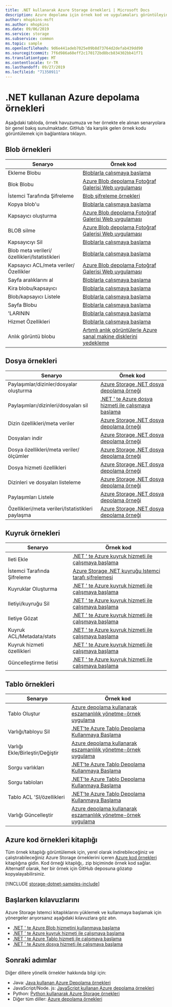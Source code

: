 ```yaml
---
title: .NET kullanarak Azure Storage örnekleri | Microsoft Docs
description: Azure depolama için örnek kod ve uygulamaları görüntüleyin, indirin ve çalıştırın. .NET depolama istemci kitaplıklarını kullanarak blob, kuyruk, tablo ve dosya kullanmaya başlama örneklerini bulun.
author: mhopkins-msft
ms.author: mhopkins
ms.date: 09/06/2019
ms.service: storage
ms.subservice: common
ms.topic: sample
ms.openlocfilehash: 9d6e441adeb7025e09b8d73764d2defab439dd90
ms.sourcegitcommit: 7f6d986a60eff2c170172bd8bcb834302bb41f71
ms.translationtype: MT
ms.contentlocale: tr-TR
ms.lasthandoff: 09/27/2019
ms.locfileid: "71350911"
---
```

# <a name="azure-storage-samples-using-net"></a>.NET kullanan Azure depolama örnekleri

Aşağıdaki tabloda, örnek havuzumuza ve her örnekte ele alınan senaryolara bir genel bakış sunulmaktadır. GitHub 'da karşılık gelen örnek kodu görüntülemek için bağlantılara tıklayın.

## <a name="blob-samples"></a>Blob örnekleri

| **Senaryo** | **Örnek kod** |
|--------------|-----------------|
| Ekleme Blobu | [Bloblarla çalışmaya başlama](https://github.com/Azure-Samples/storage-blob-dotnet-getting-started/blob/master/BlobStorage/Advanced.cs#L1144) |
| Blok Blobu | [Azure Blob depolama Fotoğraf Galerisi Web uygulaması](https://github.com/Azure-Samples/storage-blobs-dotnet-webapp/blob/master/WebApp-Storage-DotNet/Controllers/HomeController.cs) |
| İstemci Tarafında Şifreleme | [Blob şifreleme örnekleri](https://github.com/Azure/azure-storage-net/blob/master/Samples/GettingStarted/EncryptionSamples/BlobGettingStarted/Program.cs) |
| Kopya blob'u | [Bloblarla çalışmaya başlama](https://github.com/Azure-Samples/storage-blob-dotnet-getting-started/blob/master/BlobStorage/Advanced.cs) |
| Kapsayıcı oluşturma | [Azure Blob depolama Fotoğraf Galerisi Web uygulaması](https://github.com/Azure-Samples/storage-blobs-dotnet-webapp/blob/master/WebApp-Storage-DotNet/Controllers/HomeController.cs) |
| BLOB silme | [Azure Blob depolama Fotoğraf Galerisi Web uygulaması](https://github.com/Azure-Samples/storage-blobs-dotnet-webapp/blob/master/WebApp-Storage-DotNet/Controllers/HomeController.cs) |
| Kapsayıcıyı Sil | [Bloblarla çalışmaya başlama](https://github.com/Azure-Samples/storage-blob-dotnet-getting-started/blob/master/BlobStorage/Advanced.cs) |
| Blob meta verileri/özellikleri/Istatistikleri | [Bloblarla çalışmaya başlama](https://github.com/Azure-Samples/storage-blob-dotnet-getting-started/blob/master/BlobStorage/Advanced.cs) |
| Kapsayıcı ACL/meta veriler/Özellikler | [Azure Blob depolama Fotoğraf Galerisi Web uygulaması](https://github.com/Azure-Samples/storage-blobs-dotnet-webapp/blob/master/WebApp-Storage-DotNet/Controllers/HomeController.cs) |
| Sayfa aralıklarını al | [Bloblarla çalışmaya başlama](https://github.com/Azure-Samples/storage-blob-dotnet-getting-started/blob/master/BlobStorage/Advanced.cs) |
| Kira blobu/kapsayıcı | [Bloblarla çalışmaya başlama](https://github.com/Azure-Samples/storage-blob-dotnet-getting-started/blob/master/BlobStorage/Advanced.cs) |
| Blob/kapsayıcı Listele | [Bloblarla çalışmaya başlama](https://github.com/Azure-Samples/storage-blob-dotnet-getting-started/blob/master/BlobStorage/GettingStarted.cs) |
| Sayfa Blobu | [Bloblarla çalışmaya başlama](https://github.com/Azure-Samples/storage-blob-dotnet-getting-started/blob/master/BlobStorage/GettingStarted.cs) |
| 'LARININ | [Bloblarla çalışmaya başlama](https://github.com/Azure-Samples/storage-blob-dotnet-getting-started/blob/master/BlobStorage/Advanced.cs) |
| Hizmet Özellikleri | [Bloblarla çalışmaya başlama](https://github.com/Azure-Samples/storage-blob-dotnet-getting-started/blob/master/BlobStorage/Advanced.cs) |
| Anlık görüntü blobu | [Artımlı anlık görüntülerle Azure sanal makine disklerini yedekleme](https://github.com/Azure-Samples/storage-blob-dotnet-back-up-with-incremental-snapshots/blob/master/Program.cs) |

## <a name="file-samples"></a>Dosya örnekleri

| **Senaryo** | **Örnek kod** |
|--------------|-----------------|
| Paylaşımlar/dizinler/dosyalar oluşturma | [Azure Storage .NET dosya depolama örneği](https://github.com/Azure/azure-storage-net/blob/master/Samples/GettingStarted/VisualStudioQuickStarts/DataFileStorage/Program.cs) |
| Paylaşımları/dizinleri/dosyaları sil | [.NET ' te Azure dosya hizmeti ile çalışmaya başlama](https://github.com/Azure-Samples/storage-file-dotnet-getting-started/blob/master/FileStorage/GettingStarted.cs) |
| Dizin özellikleri/meta veriler | [Azure Storage .NET dosya depolama örneği](https://github.com/Azure-Samples/storage-file-dotnet-getting-started/blob/9f12304b2f5f5472a1c87c1e21be4af5661ac043/FileStorage/Advanced.cs) |
| Dosyaları indir | [Azure Storage .NET dosya depolama örneği](https://github.com/Azure/azure-storage-net/blob/master/Samples/GettingStarted/VisualStudioQuickStarts/DataFileStorage/Program.cs) |
| Dosya özellikleri/meta veriler/ölçümler | [Azure Storage .NET dosya depolama örneği](https://github.com/Azure-Samples/storage-file-dotnet-getting-started/blob/9f12304b2f5f5472a1c87c1e21be4af5661ac043/FileStorage/Advanced.cs) |
| Dosya hizmeti özellikleri | [Azure Storage .NET dosya depolama örneği](https://github.com/Azure-Samples/storage-file-dotnet-getting-started/blob/9f12304b2f5f5472a1c87c1e21be4af5661ac043/FileStorage/Advanced.cs) |
| Dizinleri ve dosyaları listeleme | [Azure Storage .NET dosya depolama örneği](https://github.com/Azure/azure-storage-net/blob/master/Samples/GettingStarted/VisualStudioQuickStarts/DataFileStorage/Program.cs) |
| Paylaşımları Listele | [Azure Storage .NET dosya depolama örneği](https://github.com/Azure-Samples/storage-file-dotnet-getting-started/blob/9f12304b2f5f5472a1c87c1e21be4af5661ac043/FileStorage/Advanced.cs) |
| Özellikleri/meta verileri/Istatistikleri paylaşma | [Azure Storage .NET dosya depolama örneği](https://github.com/Azure-Samples/storage-file-dotnet-getting-started/blob/9f12304b2f5f5472a1c87c1e21be4af5661ac043/FileStorage/Advanced.cs) |

## <a name="queue-samples"></a>Kuyruk örnekleri

| **Senaryo** | **Örnek kod** |
|--------------|-----------------|
| Ileti Ekle | [.NET ' te Azure kuyruk hizmeti ile çalışmaya başlama](https://github.com/Azure-Samples/storage-queue-dotnet-getting-started/blob/master/QueueStorage/GettingStarted.cs) |
| İstemci Tarafında Şifreleme | [Azure Storage .NET kuyruğu Istemci tarafı şifrelemesi](https://github.com/Azure/azure-storage-net/blob/master/Samples/GettingStarted/EncryptionSamples/QueueGettingStarted/Program.cs) |
| Kuyruklar Oluşturma | [.NET ' te Azure kuyruk hizmeti ile çalışmaya başlama](https://github.com/Azure-Samples/storage-queue-dotnet-getting-started/blob/master/QueueStorage/GettingStarted.cs) |
| Iletiyi/kuyruğu Sil | [.NET ' te Azure kuyruk hizmeti ile çalışmaya başlama](https://github.com/Azure-Samples/storage-queue-dotnet-getting-started/blob/master/QueueStorage/GettingStarted.cs) |
| Iletiye Gözat | [.NET ' te Azure kuyruk hizmeti ile çalışmaya başlama](https://github.com/Azure-Samples/storage-queue-dotnet-getting-started/blob/master/QueueStorage/GettingStarted.cs) |
| Kuyruk ACL/Metadata/stats | [.NET ' te Azure kuyruk hizmeti ile çalışmaya başlama](https://github.com/Azure-Samples/storage-queue-dotnet-getting-started/blob/master/QueueStorage/Advanced.cs) |
| Kuyruk hizmeti özellikleri | [.NET ' te Azure kuyruk hizmeti ile çalışmaya başlama](https://github.com/Azure-Samples/storage-queue-dotnet-getting-started/blob/master/QueueStorage/Advanced.cs) |
| Güncelleştirme Iletisi | [.NET ' te Azure kuyruk hizmeti ile çalışmaya başlama](https://github.com/Azure-Samples/storage-queue-dotnet-getting-started/blob/master/QueueStorage/GettingStarted.cs) |

## <a name="table-samples"></a>Tablo örnekleri

| **Senaryo** | **Örnek kod** |
|--------------|-----------------|
| Tablo Oluştur | [Azure depolama kullanarak eşzamanlılık yönetme-örnek uygulama](https://code.msdn.microsoft.com/Managing-Concurrency-using-56018114/sourcecode?fileId=123913&pathId=50196262) |
| Varlığı/tabloyu Sil | [.NET’te Azure Tablo Depolama Kullanmaya Başlama](https://github.com/Azure-Samples/storage-table-dotnet-getting-started/blob/master/TableStorage/BasicSamples.cs) |
| Varlığı Ekle/Birleştir/Değiştir | [Azure depolama kullanarak eşzamanlılık yönetme-örnek uygulama](https://code.msdn.microsoft.com/Managing-Concurrency-using-56018114/sourcecode?fileId=123913&pathId=50196262) |
| Sorgu varlıkları | [.NET’te Azure Tablo Depolama Kullanmaya Başlama](https://github.com/Azure-Samples/storage-table-dotnet-getting-started/blob/master/TableStorage/BasicSamples.cs) |
| Sorgu tabloları | [.NET’te Azure Tablo Depolama Kullanmaya Başlama](https://github.com/Azure-Samples/storage-table-dotnet-getting-started/blob/master/TableStorage/BasicSamples.cs) |
| Tablo ACL 'SI/özellikleri | [.NET’te Azure Tablo Depolama Kullanmaya Başlama](https://github.com/Azure-Samples/storage-table-dotnet-getting-started/blob/master/TableStorage/AdvancedSamples.cs) |
| Varlığı Güncelleştir | [Azure depolama kullanarak eşzamanlılık yönetme-örnek uygulama](https://code.msdn.microsoft.com/Managing-Concurrency-using-56018114/sourcecode?fileId=123913&pathId=50196262) |

## <a name="azure-code-samples-library"></a>Azure kod örnekleri kitaplığı

Tüm örnek kitaplığı görüntülemek için, yerel olarak indirebileceğiniz ve çalıştırabileceğiniz Azure Storage örneklerini içeren [Azure kod örnekleri](https://azure.microsoft.com/resources/samples/?service=storage) kitaplığına gidin. Kod örneği kitaplığı,. zip biçiminde örnek kod sağlar. Alternatif olarak, her bir örnek için GitHub deposuna gözatıp kopyalayabilirsiniz.

[!INCLUDE [storage-dotnet-samples-include](../../../includes/storage-dotnet-samples-include.md)]

## <a name="getting-started-guides"></a>Başlarken kılavuzlarını

Azure Storage Istemci kitaplıklarını yüklemek ve kullanmaya başlamak için yönergeler arıyorsanız aşağıdaki kılavuzlara göz atın.

* [.NET ' te Azure Blob hizmetini kullanmaya başlama](../blobs/storage-dotnet-how-to-use-blobs.md)
* [.NET ' te Azure kuyruk hizmeti ile çalışmaya başlama](../storage-dotnet-how-to-use-queues.md)
* [.NET ' te Azure Tablo hizmeti ile çalışmaya başlama](../../cosmos-db/table-storage-how-to-use-dotnet.md)
* [.NET ' te Azure dosya hizmeti ile çalışmaya başlama](../storage-dotnet-how-to-use-files.md)

## <a name="next-steps"></a>Sonraki adımlar

Diğer dillere yönelik örnekler hakkında bilgi için:

* Java: [Java kullanan Azure Depolama örnekleri](storage-samples-java.md)
* JavaScript/Node. js: [JavaScript kullanan Azure depolama örnekleri](storage-samples-javascript.md)
* Python: [Python kullanarak Azure Storage örnekleri](storage-samples-python.md)
* Diğer tüm diller: [Azure depolama örnekleri](../storage-samples.md)
